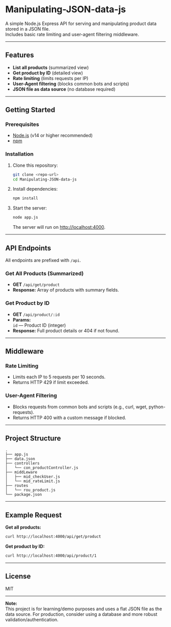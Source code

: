 # Manipulating-JSON-data-js

A simple Node.js Express API for serving and manipulating product data stored in a JSON file.  
Includes basic rate limiting and user-agent filtering middleware.

---

## Features

- **List all products** (summarized view)
- **Get product by ID** (detailed view)
- **Rate limiting** (limits requests per IP)
- **User-Agent filtering** (blocks common bots and scripts)
- **JSON file as data source** (no database required)

---

## Getting Started

### Prerequisites

- [Node.js](https://nodejs.org/) (v14 or higher recommended)
- [npm](https://www.npmjs.com/)

### Installation

1. Clone this repository:
    ```sh
    git clone <repo-url>
    cd Manipulating-JSON-data-js
    ```

2. Install dependencies:
    ```sh
    npm install
    ```

3. Start the server:
    ```sh
    node app.js
    ```
    The server will run on [http://localhost:4000](http://localhost:4000).

---

## API Endpoints

All endpoints are prefixed with `/api`.

### Get All Products (Summarized)

- **GET** `/api/get/product`
- **Response:** Array of products with summary fields.

### Get Product by ID

- **GET** `/api/product/:id`
- **Params:**  
  `id` — Product ID (integer)
- **Response:** Full product details or 404 if not found.

---

## Middleware

### Rate Limiting

- Limits each IP to 5 requests per 10 seconds.
- Returns HTTP 429 if limit exceeded.

### User-Agent Filtering

- Blocks requests from common bots and scripts (e.g., curl, wget, python-requests).
- Returns HTTP 400 with a custom message if blocked.

---

## Project Structure

```
.
├── app.js
├── data.json
├── controllers
│   └── con_productController.js
├── middLeware
│   ├── mid_checkUser.js
│   └── mid_rateLimit.js
├── routes
│   └── rou_product.js
└── package.json
```

---

## Example Request

**Get all products:**
```sh
curl http://localhost:4000/api/get/product
```

**Get product by ID:**
```sh
curl http://localhost:4000/api/product/1
```

---

## License

MIT

---

**Note:**  
This project is for learning/demo purposes and uses a flat JSON file as the data source. For production, consider using a database and more robust validation/authentication.